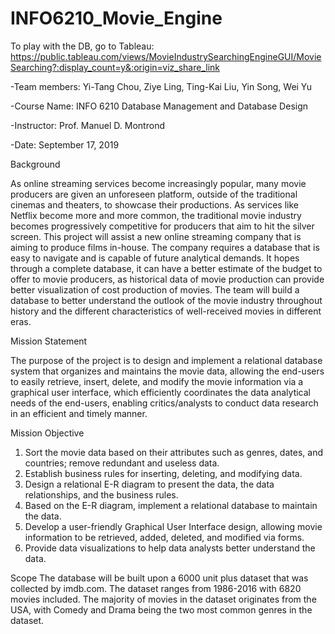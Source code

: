 # INFO6210_Movie_Engine

To play with the DB, go to Tableau: https://public.tableau.com/views/MovieIndustrySearchingEngineGUI/MovieSearching?:display_count=y&:origin=viz_share_link 

-Team members: Yi-Tang Chou, Ziye Ling, Ting-Kai Liu, Yin Song, Wei Yu

-Course Name: INFO 6210 Database Management and Database Design

-Instructor: Prof. Manuel D. Montrond

-Date: September 17, 2019

Background

As online streaming services become increasingly popular, many movie producers are given an unforeseen platform, outside of the traditional cinemas and theaters, to showcase their productions. As services like Netflix become more and more common, the traditional movie industry becomes progressively competitive for producers that aim to hit the silver screen. 
This project will assist a new online streaming company that is aiming to produce films in-house. The company requires a database that is easy to navigate and is capable of future analytical demands. It hopes through a complete database, it can have a better estimate of the budget to offer to movie producers, as historical data of movie production can provide better visualization of cost production of movies. The team will build a database to better understand the outlook of the movie industry throughout history and the different characteristics of well-received movies in different eras. 

Mission Statement

The purpose of the project is to design and implement a relational database system that organizes and maintains the movie data, allowing the end-users to easily retrieve, insert, delete, and modify the movie information via a graphical user interface, which efficiently coordinates the data analytical needs of the end-users, enabling critics/analysts to conduct data research in an efficient and timely manner. 

Mission Objective

1.	Sort the movie data based on their attributes such as genres, dates, and countries; remove redundant and useless data. 
2.	Establish business rules for inserting, deleting, and modifying data. 
3.	Design a relational E-R diagram to present the data, the data relationships, and the business rules. 
4.	Based on the E-R diagram, implement a relational database to maintain the data. 
5.	Develop a user-friendly Graphical User Interface design, allowing movie information to be retrieved, added, deleted, and modified via forms. 
6.	Provide data visualizations to help data analysts better understand the data.

Scope
The database will be built upon a 6000 unit plus dataset that was collected by imdb.com. The dataset ranges from 1986-2016 with 6820 movies included. The majority of movies in the dataset originates from the USA, with Comedy and Drama being the two most common genres in the dataset. 
